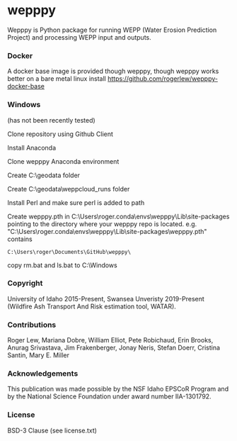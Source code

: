 wepppy
=======

Wepppy is Python package for running WEPP (Water Erosion Prediction Project) and processing WEPP input and outputs.




### Docker

A docker base image is provided though wepppy, though wepppy works better on a bare metal linux install
https://github.com/rogerlew/wepppy-docker-base


### Windows

(has not been recently tested)

Clone repository using Github Client

Install Anaconda

Clone wepppy Anaconda environment

Create C:\geodata folder

Create C:\geodata\weppcloud_runs folder

Install Perl and make sure perl is added to path

Create wepppy.pth in C:\Users\roger\.conda\envs\wepppy\Lib\site-packages pointing to the directory where your wepppy repo is located.
e.g. "C:\Users\roger\.conda\envs\wepppy\Lib\site-packages\wepppy.pth" contains

```
C:\Users\roger\Documents\GitHub\wepppy\
```

copy rm.bat and ls.bat to C:\Windows

### Copyright

University of Idaho 2015-Present, Swansea Unveristy 2019-Present (Wildfire Ash Transport And Risk estimation tool, WATAR).

### Contributions

Roger Lew, Mariana Dobre, William Elliot, Pete Robichaud, Erin Brooks, Anurag Srivastava, Jim Frakenberger, Jonay Neris, Stefan Doerr, Cristina Santin, Mary E. Miller

### Acknowledgements

This publication was made possible by the NSF Idaho EPSCoR Program and by the National Science Foundation under award 
number IIA-1301792.

### License

BSD-3 Clause (see license.txt)

